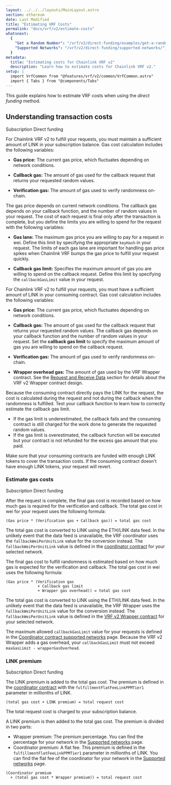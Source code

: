 ```yaml
---
layout: ../../../layouts/MainLayout.astro
section: ethereum
date: Last Modified
title: "Estimating VRF Costs"
permalink: "docs/vrf/v2/estimate-costs"
whatsnext:
  {
    "Get a Random Number": "/vrf/v2/direct-funding/examples/get-a-random-number/",
    "Supported Networks": "/vrf/v2/direct-funding/supported-networks/",
  }
metadata:
  title: "Estimating costs for Chainlink VRF v2"
  description: "Learn how to estimate costs for Chainlink VRF v2."
setup: |
  import VrfCommon from "@features/vrf/v2/common/VrfCommon.astro"
  import { Tabs } from "@components/Tabs"
---
```


This guide explains how to estimate VRF costs when using the _direct funding_ method.

## Understanding transaction costs

<Tabs client:visible>
<Fragment slot="tab.1">Subscription</Fragment>
<Fragment slot="tab.2">Direct funding</Fragment>
<Fragment slot="panel.1">

For Chainlink VRF v2 to fulfill your requests, you must maintain a sufficient amount of LINK in your subscription balance. Gas cost calculation includes the following variables:

- **Gas price:** The current gas price, which fluctuates depending on network conditions.

- **Callback gas:** The amount of gas used for the callback request that returns your requested random values.

- **Verification gas:** The amount of gas used to verify randomness on-chain.

The gas price depends on current network conditions. The callback gas depends on your callback function, and the number of random values in your request. The cost of each request is final only after the transaction is complete, but you define the limits you are willing to spend for the request with the following variables:

- **Gas lane:** The maximum gas price you are willing to pay for a request in wei. Define this limit by specifying the appropriate `keyHash` in your request. The limits of each gas lane are important for handling gas price spikes when Chainlink VRF bumps the gas price to fulfill your request quickly.

- **Callback gas limit:** Specifies the maximum amount of gas you are willing to spend on the callback request. Define this limit by specifying the `callbackGasLimit` value in your request.
  </Fragment>
  <Fragment slot="panel.2">

For Chainlink VRF v2 to fulfill your requests, you must have a sufficient amount of LINK in your consuming contract. Gas cost calculation includes the following variables:

- **Gas price:** The current gas price, which fluctuates depending on network conditions.

- **Callback gas:** The amount of gas used for the callback request that returns your requested random values. The callback gas depends on your callback function and the number of random values in your request. Set the **callback gas limit** to specify the maximum amount of gas you are willing to spend on the callback request.

- **Verification gas:** The amount of gas used to verify randomness on-chain.

- **Wrapper overhead gas:** The amount of gas used by the VRF Wrapper contract. See the [Request and Receive Data](#request-and-receive-data) section for details about the VRF v2 Wrapper contract design.

Because the consuming contract directly pays the LINK for the request, the cost is calculated during the request and not during the callback when the randomness is fulfilled. Test your callback function to learn how to correctly estimate the callback gas limit.

- If the gas limit is underestimated, the callback fails and the consuming contract is still charged for the work done to generate the requested random values.
- If the gas limit is overestimated, the callback function will be executed but your contract is not refunded for the excess gas amount that you paid.

Make sure that your consuming contracts are funded with enough LINK tokens to cover the transaction costs. If the consuming contract doesn't have enough LINK tokens, your request will revert.
</Fragment>
</Tabs>

### Estimate gas costs

<Tabs client:visible>
<Fragment slot="tab.1">Subscription</Fragment>
<Fragment slot="tab.2">Direct funding</Fragment>
<Fragment slot="panel.1">

After the request is complete, the final gas cost is recorded based on how much gas is required for the verification and callback. The total gas cost in wei for your request uses the following formula:

```
(Gas price * (Verification gas + Callback gas)) = total gas cost
```

The total gas cost is converted to LINK using the ETH/LINK data feed. In the unlikely event that the data feed is unavailable, the VRF coordinator uses the `fallbackWeiPerUnitLink` value for the conversion instead. The `fallbackWeiPerUnitLink` value is defined in the [coordinator contract](/vrf/v2/subscription/supported-networks/#configurations) for your selected network.
</Fragment>
<Fragment slot="panel.2">

The final gas cost to fulfill randomness is estimated based on how much gas is expected for the verification and callback. The total gas cost in wei uses the following formula:

```
(Gas price * (Verification gas
              + Callback gas limit
              + Wrapper gas overhead)) = total gas cost
```

The total gas cost is converted to LINK using the ETH/LINK data feed. In the unlikely event that the data feed is unavailable, the VRF Wrapper uses the `fallbackWeiPerUnitLink` value for the conversion instead. The `fallbackWeiPerUnitLink` value is defined in the [VRF v2 Wrapper contract](/vrf/v2/direct-funding/supported-networks/#configurations) for your selected network.

The maximum allowed `callbackGasLimit` value for your requests is defined in the [Coordinator contract supported networks](/vrf/v2/subscription/supported-networks/) page. Because the VRF v2 Wrapper adds a gas overhead, your `callbackGasLimit` must not exceed `maxGasLimit - wrapperGasOverhead`.
</Fragment>
</Tabs>

### LINK premium

<Tabs client:visible>
<Fragment slot="tab.1">Subscription</Fragment>
<Fragment slot="tab.2">Direct funding</Fragment>
<Fragment slot="panel.1">

The LINK premium is added to the total gas cost. The premium is defined in the [coordinator contract](/vrf/v2/subscription/supported-networks/#configurations) with the `fulfillmentFlatFeeLinkPPMTier1` parameter in millionths of LINK.

```
(total gas cost + LINK premium) = total request cost
```

The total request cost is charged to your subscription balance.
</Fragment>
<Fragment slot="panel.2">

A LINK premium is then added to the total gas cost. The premium is divided in two parts:

- Wrapper premium: The premium percentage. You can find the percentage for your network in the [Supported networks](/vrf/v2/direct-funding/supported-networks/#configurations) page.
- Coordinator premium: A flat fee. This premium is defined in the `fulfillmentFlatFeeLinkPPMTier1` parameter in millionths of LINK. You can find the flat fee of the coordinator for your network in the [Supported networks](/vrf/v2/direct-funding/supported-networks/#configurations) page.

```
(Coordinator premium
  + (total gas cost * Wrapper premium)) = total request cost
```

</Fragment>
</Tabs>
